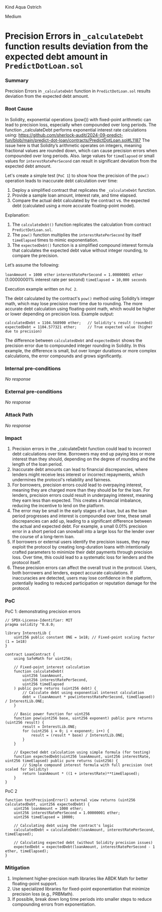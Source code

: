 Kind Aqua Ostrich

Medium

# Precision Errors in `_calculateDebt` function results deviation from the expected debt amount in `PredictDotLoan.sol`

### Summary

Precision Errors in `_calculateDebt` function in `PredictDotLoan.sol` results deviation from the expected debt amount.

### Root Cause

In Solidity, exponential operations (pow()) with fixed-point arithmetic can lead to precision loss, especially when compounded over long periods. The function _calculateDebt performs exponential interest rate calculations using:
https://github.com/sherlock-audit/2024-09-predict-fun/blob/main/predict-dot-loan/contracts/PredictDotLoan.sol#L1187
The issue here is that Solidity’s arithmetic operates on integers, meaning fractional values are rounded down, which can cause precision errors when compounded over long periods. Also. large values for `timeElapsed` or small values for `interestRatePerSecond` can result in significant deviation from the expected debt amount.

Let's create a simple test (`PoC 1`) to show how the precision of the `pow()` operation leads to inaccurate debt calculation over time:
1. Deploy a simplified contract that replicates the `_calculateDebt` function.
2. Provide a sample loan amount, interest rate, and time elapsed.
3. Compare the actual debt calculated by the contract vs. the expected debt (calculated using a more accurate floating-point model).

Explanation:
1. The `calculateDebt()` function replicates the calculation from contract `PredictDotLoan.sol`.
2. The `pow()` function multiplies the `interestRatePerSecond` by itself `timeElapsed` times to mimic exponentiation.
3. The `expectedDebt()` function is a simplified compound interest formula that calculates the expected debt value without integer rounding, to compare the precision.

Let’s assume the following:

`loanAmount = 1000 ether`
`interestRatePerSecond = 1.00000001 ether` (1.00000001% interest rate per second)
`timeElapsed = 10,000 seconds`

Execution example written on `PoC 2`.

The debt calculated by the contract's `pow()` method using Solidity’s integer math, which may lose precision over time due to rounding.
The more accurate debt calculation using floating-point math, which would be higher or lower depending on precision loss.
Example output:
```solidity
calculatedDebt = 1104.568900 ether;   // Solidity's result (rounded)
expectedDebt = 1104.577321 ether;     // True expected value (higher due to precision)
```
The difference between `calculatedDebt` and `expectedDebt` shows the precision error due to compounded integer rounding in Solidity. In this example, the difference is small, but over longer durations or more complex calculations, the error compounds and grows significantly.

### Internal pre-conditions

_No response_

### External pre-conditions

_No response_

### Attack Path

_No response_

### Impact

1. Precision errors in the _calculateDebt function could lead to incorrect debt calculations over time. Borrowers may end up paying less or more interest than they should, depending on the degree of rounding and the length of the loan period.
2. Inaccurate debt amounts can lead to financial discrepancies, where lenders might receive less interest or incorrect repayments, which undermines the protocol's reliability and fairness.
3. For borrowers, precision errors could lead to overpaying interest, meaning they are charged more than they should be for the loan. For lenders, precision errors could result in underpaying interest, meaning they earn less than expected. This creates a financial imbalance, reducing the incentive to lend on the platform.
4. The error may be small in the early stages of a loan, but as the loan period progresses and interest is compounded over time, these small discrepancies can add up, leading to a significant difference between the actual and expected debt. For example, a small 0.01% precision error in a short period can snowball into a large loss for the lender over the course of a long-term loan.
5. If borrowers or external users identify the precision issues, they may exploit the protocol by creating long-duration loans with intentionally crafted parameters to minimize their debt payments through precision loss. Over time, this could lead to a systematic loss for lenders and the protocol itself.
6. These precision errors can affect the overall trust in the protocol. Users, both borrowers and lenders, expect accurate calculations. If inaccuracies are detected, users may lose confidence in the platform, potentially leading to reduced participation or reputation damage for the protocol.

### PoC

PoC 1: demonstrating precision errors
```solidity
// SPDX-License-Identifier: MIT
pragma solidity ^0.8.0;

library InterestLib {
    uint256 public constant ONE = 1e18; // Fixed-point scaling factor (1 = 1e18)
}

contract LoanContract {
    using SafeMath for uint256;

    // Fixed-point interest calculation
    function calculateDebt(
        uint256 loanAmount,
        uint256 interestRatePerSecond,
        uint256 timeElapsed
    ) public pure returns (uint256 debt) {
        // Calculate debt using exponential interest calculation
        debt = (loanAmount * pow(interestRatePerSecond, timeElapsed)) / InterestLib.ONE;
    }

    // Basic power function for uint256
    function pow(uint256 base, uint256 exponent) public pure returns (uint256 result) {
        result = InterestLib.ONE;
        for (uint256 i = 0; i < exponent; i++) {
            result = (result * base) / InterestLib.ONE;
        }
    }

    // Expected debt calculation using simple formula (for testing)
    function expectedDebt(uint256 loanAmount, uint256 interestRate, uint256 timeElapsed) public pure returns (uint256) {
        // Simple compound interest formula with full precision (not scaled for Solidity)
        return loanAmount * ((1 + interestRate)**timeElapsed);
    }
}
```

PoC 2
```solidity
function testPrecisionError() external view returns (uint256 calculatedDebt, uint256 expectedDebt) {
    uint256 loanAmount = 1000 ether;
    uint256 interestRatePerSecond = 1.00000001 ether;
    uint256 timeElapsed = 10000;

    // Calculating debt using the contract's logic
    calculatedDebt = calculateDebt(loanAmount, interestRatePerSecond, timeElapsed);

    // Calculating expected debt (without Solidity precision issues)
    expectedDebt = expectedDebt(loanAmount, interestRatePerSecond - 1 ether, timeElapsed);
}
```

### Mitigation

1. Implement higher-precision math libraries like ABDK Math for better floating-point support.
2. Use specialized libraries for fixed-point exponentiation that minimize precision loss (e.g., PRBMath).
3. If possible, break down long time periods into smaller steps to reduce compounding errors from exponentiation.